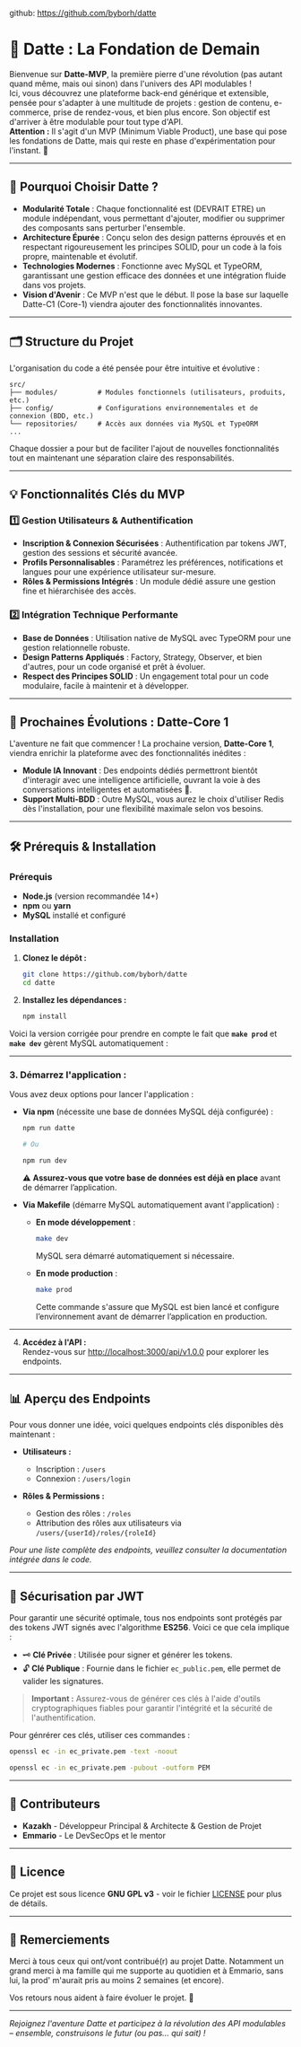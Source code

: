 github: https://github.com/byborh/datte

# 🍃 Datte : La Fondation de Demain

Bienvenue sur **Datte-MVP**, la première pierre d'une révolution (pas autant quand même, mais oui sinon) dans l'univers des API modulables !  
Ici, vous découvrez une plateforme back-end générique et extensible, pensée pour s'adapter à une multitude de projets : gestion de contenu, e-commerce, prise de rendez-vous, et bien plus encore. Son objectif est d'arriver à être modulable pour tout type d'API.  
**Attention :** Il s'agit d'un MVP (Minimum Viable Product), une base qui pose les fondations de Datte, mais qui reste en phase d'expérimentation pour l'instant. 🚀

---

## 🚀 Pourquoi Choisir Datte ?

- **Modularité Totale** : Chaque fonctionnalité est (DEVRAIT ETRE) un module indépendant, vous permettant d'ajouter, modifier ou supprimer des composants sans perturber l'ensemble.
- **Architecture Épurée** : Conçu selon des design patterns éprouvés et en respectant rigoureusement les principes SOLID, pour un code à la fois propre, maintenable et évolutif.
- **Technologies Modernes** : Fonctionne avec MySQL et TypeORM, garantissant une gestion efficace des données et une intégration fluide dans vos projets.
- **Vision d'Avenir** : Ce MVP n'est que le début. Il pose la base sur laquelle Datte-C1 (Core-1) viendra ajouter des fonctionnalités innovantes.

---

## 🗂️ Structure du Projet

L'organisation du code a été pensée pour être intuitive et évolutive :

```
src/
├── modules/          # Modules fonctionnels (utilisateurs, produits, etc.)
├── config/           # Configurations environnementales et de connexion (BDD, etc.)
└── repositories/     # Accès aux données via MySQL et TypeORM
...

```

Chaque dossier a pour but de faciliter l'ajout de nouvelles fonctionnalités tout en maintenant une séparation claire des responsabilités.

---

## 💡 Fonctionnalités Clés du MVP

### 1️⃣ Gestion Utilisateurs & Authentification
- **Inscription & Connexion Sécurisées** : Authentification par tokens JWT, gestion des sessions et sécurité avancée.
- **Profils Personnalisables** : Paramétrez les préférences, notifications et langues pour une expérience utilisateur sur-mesure.
- **Rôles & Permissions Intégrés** : Un module dédié assure une gestion fine et hiérarchisée des accès.

### 2️⃣ Intégration Technique Performante
- **Base de Données** : Utilisation native de MySQL avec TypeORM pour une gestion relationnelle robuste.
- **Design Patterns Appliqués** : Factory, Strategy, Observer, et bien d'autres, pour un code organisé et prêt à évoluer.
- **Respect des Principes SOLID** : Un engagement total pour un code modulaire, facile à maintenir et à développer.

---

## 🔮 Prochaines Évolutions : Datte-Core 1

L'aventure ne fait que commencer ! La prochaine version, **Datte-Core 1**, viendra enrichir la plateforme avec des fonctionnalités inédites :

- **Module IA Innovant** : Des endpoints dédiés permettront bientôt d'interagir avec une intelligence artificielle, ouvrant la voie à des conversations intelligentes et automatisées 🤖.
- **Support Multi-BDD** : Outre MySQL, vous aurez le choix d'utiliser Redis dès l'installation, pour une flexibilité maximale selon vos besoins.

---

## 🛠️ Prérequis & Installation

### Prérequis
- **Node.js** (version recommandée 14+)
- **npm** ou **yarn**
- **MySQL** installé et configuré

### Installation

1. **Clonez le dépôt :**
   ```bash
   git clone https://github.com/byborh/datte
   cd datte
   ```

2. **Installez les dépendances :**
   ```bash
   npm install
   ```

Voici la version corrigée pour prendre en compte le fait que **`make prod`** et **`make dev`** gèrent MySQL automatiquement :  

---

### **3. Démarrez l'application :**  
Vous avez deux options pour lancer l'application :  

- **Via npm** (nécessite une base de données MySQL déjà configurée) :  
   ```bash
   npm run datte

   # Ou

   npm run dev
   ```  
   ⚠️ **Assurez-vous que votre base de données est déjà en place** avant de démarrer l’application.  

- **Via Makefile** (démarre MySQL automatiquement avant l'application) :  
   - **En mode développement** :  
     ```bash
     make dev
     ```  
     MySQL sera démarré automatiquement si nécessaire.  

   - **En mode production** :  
     ```bash
     make prod
     ```  
     Cette commande s'assure que MySQL est bien lancé et configure l’environnement avant de démarrer l’application en production.  

---


4. **Accédez à l'API :**  
   Rendez-vous sur [http://localhost:3000/api/v1.0.0](http://localhost:3000/api/v1.0.0) pour explorer les endpoints.

---

## 📊 Aperçu des Endpoints

Pour vous donner une idée, voici quelques endpoints clés disponibles dès maintenant :

- **Utilisateurs :**
  - Inscription : `/users`
  - Connexion : `/users/login`

- **Rôles & Permissions :**
  - Gestion des rôles : `/roles`
  - Attribution des rôles aux utilisateurs via `/users/{userId}/roles/{roleId}`

*Pour une liste complète des endpoints, veuillez consulter la documentation intégrée dans le code.*

---

## 🔐 Sécurisation par JWT

Pour garantir une sécurité optimale, tous nos endpoints sont protégés par des tokens JWT signés avec l'algorithme **ES256**. Voici ce que cela implique :

- 🗝️ **Clé Privée** : Utilisée pour signer et générer les tokens.
- 🔓 **Clé Publique** : Fournie dans le fichier `ec_public.pem`, elle permet de valider les signatures.

> **Important :** Assurez-vous de générer ces clés à l'aide d'outils cryptographiques fiables pour garantir l'intégrité et la sécurité de l'authentification.

Pour génrérer ces clés, utiliser ces commandes :
```bash
openssl ec -in ec_private.pem -text -noout

openssl ec -in ec_private.pem -pubout -outform PEM  
```

---

## 👥 Contributeurs

- **Kazakh** - Développeur Principal & Architecte & Gestion de Projet
- **Emmario** - Le DevSecOps et le mentor
---

## 📝 Licence

Ce projet est sous licence **GNU GPL v3** - voir le fichier [LICENSE](./LICENSE) pour plus de détails.

---

## 🙏 Remerciements

Merci à tous ceux qui ont/vont contribué(r) au projet Datte. Notamment un grand merci à ma famille qui me supporte au quotidien et à Emmario, sans lui, la prod' m'aurait pris au moins 2 semaines (et encore).

Vos retours nous aident à faire évoluer le projet. 💖

---

*Rejoignez l'aventure Datte et participez à la révolution des API modulables – ensemble, construisons le futur (ou pas... qui sait) !*